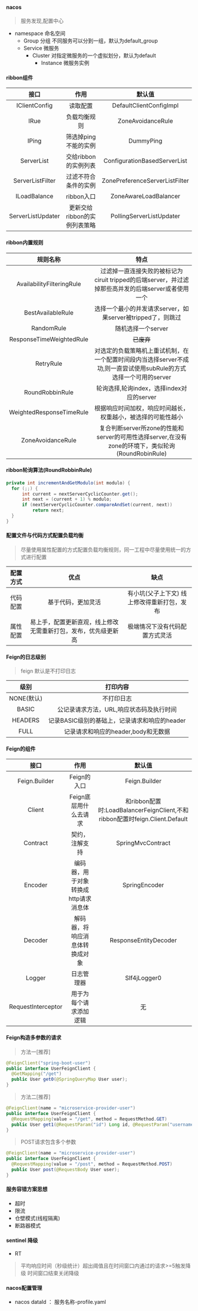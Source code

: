 #### nacos
> 服务发现,配置中心
* namespace 命名空间
  * Group 分组 不同服务可以分到一组，默认为default_group
  * Service 微服务
    * Cluster 对指定微服务的一个虚拟划分，默认为default
      * Instance 微服务实例


#### ribbon组件
接口 | 作用 | 默认值
:-:|:-:|:-:
IClientConfig | 读取配置 | DefaultClientConfigImpl |
IRue | 负载均衡规则 | ZoneAvoidanceRule |
IPing | 筛选掉ping不能的实例 | DummyPing |
ServerList<Server> | 交给ribbon的实例列表 | ConfigurationBasedServerList |
ServerListFilter<Server> | 过滤不符合条件的实例 | ZonePreferenceServerListFilter |
ILoadBalance | ribbon入口 | ZoneAwareLoadBalancer |
ServerListUpdater | 更新交给ribbon的实例列表策略 | PollingServerListUpdater |


#### ribbon内置规则
规则名称 | 特点 | 
:-:|:-:
AvailabilityFilteringRule | 过滤掉一直连接失败的被标记为ciruit tripped的后端server，并过滤掉那些高并发的后端server或者使用一个 |AvailabilityPredicate | 来包含过滤server的逻辑，其实就是检查status里记录的各个server的运行状态 | 
BestAvailableRule | 选择一个最小的并发请求server，如果server被tripped了，则跳过 | 
RandomRule | 随机选择一个server | 
ResponseTimeWeightedRule | ~~已废弃~~ |
RetryRule | 对选定的负载策略机上重试机制，在一个配置时间段内当选择server不成功,则一直尝试使用subRule的方式选择一个可用的server | 
RoundRobbinRule | 轮询选择,轮询index，选择index对应的server | 
WeightedResponseTimeRule | 根据响应时间加权，响应时间越长，权重越小，被选择的可能性越小 |
ZoneAvoidanceRule | 复合判断server所zone的性能和server的可用性选择server,在没有zone的环境下，类似轮询(RoundRobinRule) | 

#### ribbon轮询算法(RoundRobbinRule)
```java
private int incrementAndGetModulo(int modulo) {
  for (;;) {
      int current = nextServerCyclicCounter.get();
      int next = (current + 1) % modulo;
      if (nextServerCyclicCounter.compareAndSet(current, next))
          return next;
  }
}
```

#### 配置文件与代码方式配置负载均衡
> 尽量使用属性配置的方式配置负载均衡规则，同一工程中尽量使用统一的方式进行配置

配置方式 | 优点 | 缺点
:-:|:-:|:-:
代码配置 | 基于代码，更加灵活 | 有小坑(父子上下文) 线上修改得重新打包，发布|
属性配置 | 易上手，配置更新直观，线上修改无需重新打包，发布，优先级更新高 | 极端情况下没有代码配置方式灵活 |

#### Feign的日志级别
> feign 默认是不打印日志

级别 | 打印内容 | 
:-:|:-:
NONE(默认) | 不打印日志 |
BASIC | 公记录请求方法，URL,响应状态码及执行时间 |
HEADERS | 记录BASIC级别的基础上，记录请求和响应的header |
FULL | 记录请求和响应的header,body和无数据 |

#### Feign的组件
接口 | 作用 | 默认值
:-:|:-:|:-:
Feign.Builder | Feign的入口 | Feign.Builder|
Client | Feign底层用什么去请求 | 和ribbon配置时:LoadBalancerFeignClient,不和ribbon配置时feign.Client.Default |
Contract | 契约，注解支持 | SpringMvcContract|
Encoder | 编码器，用于对象转换成http请求消息体 | SpringEncoder|
Decoder | 解码器，将响应消息体转换成对象 | ResponseEntityDecoder|
Logger | 日志管理器 | Slf4jLogger0|
RequestInterceptor | 用于为每个请求添加逻辑 | 无|

#### Feign构造多参数的请求
> 方法一[推荐]
```java
@FeignClient("spring-boot-user")
public interface UserFeignClient {
  @GetMapping("/get")
  public User get0(@SpringQueryMap User user);
}

```

> 方法二[推荐]
```java
@FeignClient(name = "microservice-provider-user")
public interface UserFeignClient {
  @RequestMapping(value = "/get", method = RequestMethod.GET)
  public User get1(@RequestParam("id") Long id, @RequestParam("username") String username);
}

```

> POST请求包含多个参数
```java
@FeignClient(name = "microservice-provider-user")
public interface UserFeignClient {
  @RequestMapping(value = "/post", method = RequestMethod.POST)
  public User post(@RequestBody User user);
}

```
#### 服务容错方案思想
* 超时
* 限流
* 仓壁模式(线程隔离)
* 断路器模式

#### sentinel 降级
* RT
> 平均响应时间（秒级统计）超出阈值且在时间窗口内通过的请求>=5触发降级
> 时间窗口结束关闭降级


#### nacos配置管理
* nacos dataId ： 服务名称-profile.yaml
